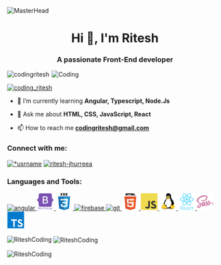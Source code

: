 ![MasterHead](https://email.uplers.com/blog/wp-content/uploads/2020/07/GIF-blog.gif)
<h1 align="center">Hi 👋, I'm Ritesh</h1>
<h3 align="center">A passionate Front-End developer</h3>
<img align="right" alt="Coding" width="400" src="https://thumbs.gfycat.com/ExemplaryFairFeline-size_restricted.gif"

<p align="left"> <img src="https://komarev.com/ghpvc/?username=codingritesh&label=Profile%20views&color=0e75b6&style=flat" alt="codingritesh" /> </p>

<p align="left"> <a href="https://twitter.com/coding_ritesh" target="blank"><img src="https://img.shields.io/twitter/follow/coding_ritesh?logo=twitter&style=for-the-badge" alt="coding_ritesh" /></a> </p>

- 🌱 I’m currently learning **Angular, Typescript, Node.Js**

- 💬 Ask me about **HTML, CSS, JavaScript, React**

- 📫 How to reach me **codingritesh@gmail.com**

<h3 align="left">Connect with me:</h3>
<p align="left">
<a href="https://twitter.com/*usrname" target="blank"><img align="center" src="https://raw.githubusercontent.com/rahuldkjain/github-profile-readme-generator/master/src/images/icons/Social/twitter.svg" alt="*usrname" height="30" width="40" /></a>
<a href="https://linkedin.com/in/ritesh-jhurreea" target="blank"><img align="center" src="https://raw.githubusercontent.com/rahuldkjain/github-profile-readme-generator/master/src/images/icons/Social/linked-in-alt.svg" alt="ritesh-jhurreea" height="30" width="40" /></a>
</p>

<h3 align="left">Languages and Tools:</h3>
<p align="left"> <a href="https://angular.io" target="_blank" rel="noreferrer"> <img src="https://angular.io/assets/images/logos/angular/angular.svg" alt="angular" width="40" height="40"/> </a> <a href="https://getbootstrap.com" target="_blank" rel="noreferrer"> <img src="https://raw.githubusercontent.com/devicons/devicon/master/icons/bootstrap/bootstrap-plain-wordmark.svg" alt="bootstrap" width="40" height="40"/> </a> <a href="https://www.w3schools.com/css/" target="_blank" rel="noreferrer"> <img src="https://raw.githubusercontent.com/devicons/devicon/master/icons/css3/css3-original-wordmark.svg" alt="css3" width="40" height="40"/> </a> <a href="https://firebase.google.com/" target="_blank" rel="noreferrer"> <img src="https://www.vectorlogo.zone/logos/firebase/firebase-icon.svg" alt="firebase" width="40" height="40"/> </a> <a href="https://git-scm.com/" target="_blank" rel="noreferrer"> <img src="https://www.vectorlogo.zone/logos/git-scm/git-scm-icon.svg" alt="git" width="40" height="40"/> </a> <a href="https://www.w3.org/html/" target="_blank" rel="noreferrer"> <img src="https://raw.githubusercontent.com/devicons/devicon/master/icons/html5/html5-original-wordmark.svg" alt="html5" width="40" height="40"/> </a> <a href="https://developer.mozilla.org/en-US/docs/Web/JavaScript" target="_blank" rel="noreferrer"> <img src="https://raw.githubusercontent.com/devicons/devicon/master/icons/javascript/javascript-original.svg" alt="javascript" width="40" height="40"/> </a> <a href="https://www.linux.org/" target="_blank" rel="noreferrer"> <img src="https://raw.githubusercontent.com/devicons/devicon/master/icons/linux/linux-original.svg" alt="linux" width="40" height="40"/> </a> <a href="https://reactjs.org/" target="_blank" rel="noreferrer"> <img src="https://raw.githubusercontent.com/devicons/devicon/master/icons/react/react-original-wordmark.svg" alt="react" width="40" height="40"/> </a> <a href="https://sass-lang.com" target="_blank" rel="noreferrer"> <img src="https://raw.githubusercontent.com/devicons/devicon/master/icons/sass/sass-original.svg" alt="sass" width="40" height="40"/> </a> <a href="https://www.typescriptlang.org/" target="_blank" rel="noreferrer"> <img src="https://raw.githubusercontent.com/devicons/devicon/master/icons/typescript/typescript-original.svg" alt="typescript" width="40" height="40"/> </a> </p>

<p><img align="left" src="https://github-readme-stats.vercel.app/api/top-langs?username=RiteshCoding&show_icons=true&locale=en&layout=compact" alt="RiteshCoding" /></p>

<p>&nbsp;<img align="center" src="https://github-readme-stats.vercel.app/api?username=RiteshCoding&show_icons=true&locale=en" alt="RiteshCoding" /></p>

<p><img align="center" src="https://github-readme-streak-stats.herokuapp.com/?user=RiteshCoding&" alt="RiteshCoding" /></p>


